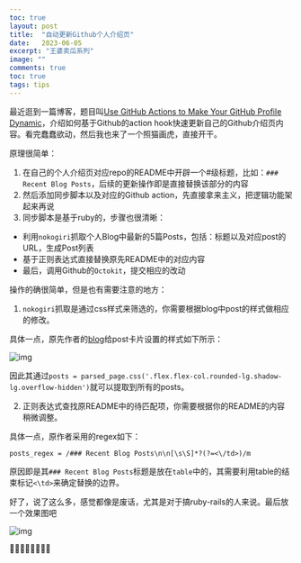 ```yaml
---
toc: true
layout: post
title:  "自动更新Github个人介绍页"
date:   2023-06-05
excerpt: "王婆卖瓜系列"
image: ""
comments: true
toc: true
tags: tips
---
```


最近逛到一篇博客，题目叫[Use GitHub Actions to Make Your GitHub Profile Dynamic](https://www.bengreenberg.dev/posts/2023-04-09-github-profile-dynamic-content/)，介绍如何基于Github的action hook快速更新自己的Github介绍页内容。看完蠢蠢欲动，然后我也来了一个照猫画虎，直接开干。

原理很简单：

1. 在自己的个人介绍页对应repo的README中开辟一个#级标题，比如：`### Recent Blog Posts`，后续的更新操作即是直接替换该部分的内容
2. 然后添加同步脚本以及对应的Github action，先直接拿来主义，把逻辑功能架起来再说
3. 同步脚本是基于ruby的，步骤也很清晰：
  - 利用`nokogiri`抓取个人Blog中最新的5篇Posts，包括：标题以及对应post的URL，生成Post列表
  - 基于正则表达式直接替换原先README中的对应内容
  - 最后，调用Github的`Octokit`，提交相应的改动
  
操作的确很简单，但是也有需要注意的地方：

1. `nokogiri`抓取是通过css样式来筛选的，你需要根据blog中post的样式做相应的修改。

具体一点，原先作者的[blog](https://www.bengreenberg.dev/blog/)给post卡片设置的样式如下所示：

<img src="{{ site.url }}/images/2023-06/bengreenberg_css.png"  alt="img" align="center" class="center_img" />

因此其通过`posts = parsed_page.css('.flex.flex-col.rounded-lg.shadow-lg.overflow-hidden')`就可以提取到所有的posts。

2. 正则表达式查找原README中的待匹配项，你需要根据你的README的内容稍微调整。

具体一点，原作者采用的regex如下：

```
posts_regex = /### Recent Blog Posts\n\n[\s\S]*?(?=<\/td>)/m
```

原因即是其`### Recent Blog Posts`标题是放在`table`中的，其需要利用table的结束标记`<\td>`来确定替换的边界。


好了，说了这么多，感觉都像是废话，尤其是对于搞ruby-rails的人来说。最后放一个效果图吧

<img src="{{ site.url }}/images/2023-06/my_github_profile.png"  alt="img" align="center" class="center_img" />

🎉🎉🎉🎉🎉🎉🎉🎉

